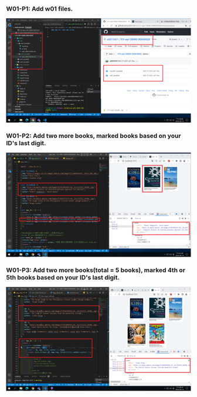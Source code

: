 ### W01-P1: Add w01 files.

![](w02-p1.png)

### W01-P2: Add two more books, marked books based on your ID's last digit.

![](w02-p2.png)

### W01-P3: Add two more books(total = 5 books), marked 4th or 5th books based on your ID's last digit.

![](w02-p3.png)
